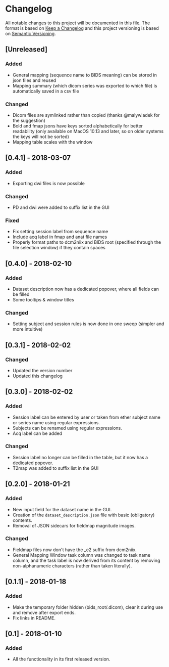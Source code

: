 #  Changelog
All notable changes to this project will be documented in this file.
The format is based on [Keep a Changelog](http://keepachangelog.com/en/1.0.0/)
and this project versioning is based on [Semantic Versioning](http://semver.org/spec/v2.0.0.html).

## [Unreleased]

### Added
- General mapping (sequence name to BIDS meaning) can be stored in json files and reused
- Mapping summary (which dicom series was exported to which file) is automatically saved in a csv file

### Changed
- Dicom files are symlinked rather than copied (thanks @malywladek for the suggestion)
- Bold and fmap jsons have keys sorted alphabetically for better readability (only available on MacOS 10.13 and later, so on older systems the keys will not be sorted)
- Mapping table scales with the window

## [0.4.1] - 2018-03-07
### Added
- Exporting dwi files is now possible

### Changed
- PD and dwi were added to suffix list in the GUI

### Fixed
- Fix setting session label from sequence name
- Include acq label in fmap and anat file names
- Properly format paths to dcm2niix and BIDS root (specified through the file selection window) if they contain spaces

## [0.4.0] - 2018-02-10
### Added
- Dataset description now has a dedicated popover, where all fields can be filled
- Some tooltips & window titles

### Changed
- Setting subject and session rules is now done in one sweep (simpler and more intuitive)

## [0.3.1] - 2018-02-02
### Changed
- Updated the version number
- Updated this changelog

## [0.3.0] - 2018-02-02
### Added
- Session label can be entered by user or taken from ether subject name or series name using regular expressions.
- Subjects can be renamed using regular expressions.
- Acq label can be added

### Changed
- Session label no longer can be filled in the table, but it now has a dedicated popover.
- T2map was added to suffix list in the GUI

## [0.2.0] - 2018-01-21
### Added
- New input field for the dataset name in the GUI.
- Creation of the `dataset_description.json` file with basic (obligatory) contents.
- Removal of JSON sidecars for fieldmap magnitude images.

### Changed
- Fieldmap files now don't have the _e2 suffix from dcm2niix.
- General Mapping Window task column was changed to task name column, and the task label is now derived from its content by removing non-alphanumeric characters (rather than taken literally).

## [0.1.1] - 2018-01-18
### Added
- Make the temporary folder hidden (bids_root/.dicom), clear it during use and remove after export ends.
- Fix links in README.

## [0.1] - 2018-01-10
### Added
- All the functionality in its first released version.
